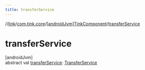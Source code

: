 ```yaml
---
title: transferService
---
```

//[link](../../../index.html)/[com.tink.core](../index.html)/[[androidJvm]TinkComponent](index.html)/[transferService](transfer-service.html)



# transferService



[androidJvm]\
abstract val [transferService](transfer-service.html): [TransferService](../../com.tink.service.transfer/[android-jvm]-transfer-service/index.html)




